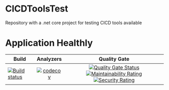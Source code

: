 # CICDToolsTest
Repository with a .net core project for testing CICD tools available 

# Application Healthly

Build    | Analyzers     | Quality Gate
-------- | :------------:| :------------: 
[![Build status](https://ci.appveyor.com/api/projects/status/anwad54j2a0t95yo/branch/master?svg=true)](https://ci.appveyor.com/project/rsmivb/cicdtoolstest/branch/master) | [![codecov](https://codecov.io/gh/rsmivb/LotteryApp/branch/master/graph/badge.svg)](https://codecov.io/gh/rsmivb/LotteryApp) | [![Quality Gate Status](https://sonarcloud.io/api/project_badges/measure?project=rsmivb_LotteryApp&metric=alert_status)](https://sonarcloud.io/dashboard?id=rsmivb_LotteryApp) [![Maintainability Rating](https://sonarcloud.io/api/project_badges/measure?project=rsmivb_LotteryApp&metric=sqale_rating)](https://sonarcloud.io/dashboard?id=rsmivb_LotteryApp) [![Security Rating](https://sonarcloud.io/api/project_badges/measure?project=rsmivb_LotteryApp&metric=security_rating)](https://sonarcloud.io/dashboard?id=rsmivb_LotteryApp)

